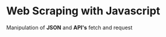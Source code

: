 <h1>Web Scraping with Javascript</h1>
<p>Manipulation of <b>JSON</b> and <b>API's</b> fetch and request</p>
